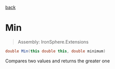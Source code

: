 ﻿

[back](/IronSphere.Extensions/types/DoubleExtension)

# Min

> Assembly: IronSphere.Extensions

```csharp
double Min(this double this, double minimum)
```

Compares two values and returns the greater one

 
